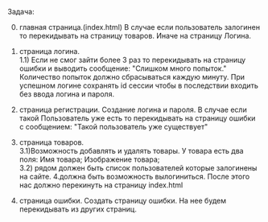 Задача:

0) главная страница.(index.html)
В случае если пользователь залогинен то перекидывать на страницу товаров. Иначе на страницу Логина.
1) страница логина.  
1.1) Если не смог зайти более 3 раз то перекидывать на страницу ошибки и выводить сообщение:
"Слишком много попыток."
Количество попыток должно сбрасываться каждую минуту.
При успешном логине сохранять id сессии чтобы в последствии входить без ввода логина и пароля.

2) страница регистрации.
Создание логина и пароля.
В случае если такой Пользователь уже есть то перекидывать на страницу ошибки с сообщением:
"Такой пользователь уже существует"
3) страница товаров.  
3.1)Возможность добавлять и удалять товары.
У товара есть два поля:
Имя товара;
Изображение товара;   
3.2) рядом должен быть список пользователей которые залогинены на сайте.
4.должна быть возможность вылогиниться. После этого нас должно перекинуть на страницу index.html
5) страница ошибки.
Создать страницу ошибки. На нее будем перекидывать из других страниц.
